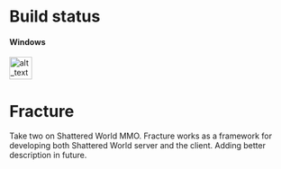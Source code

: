 # Build status

#### Windows
<img alt="alt_text" width="40px" src="https://dev.azure.com/nikohalikka/nikohalikka/_apis/build/status/Fracture%20master?branchName=master" />

# Fracture
Take two on Shattered World MMO. Fracture works as a framework for developing both Shattered World server and the client. Adding better description in future. 
